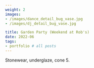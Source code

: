 ```yaml
---
weight: 2
images:
- /images/dance_detail_bug_vase.jpg
- /images/dj_detail_bug_vase.jpg

title: Garden Party (Weekend at Rob's)
date: 2022-06
tags:
- portfolio # all posts
---
```


Stonewear, underglaze, cone 5. 

